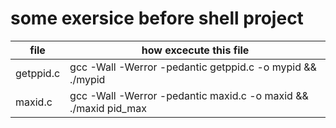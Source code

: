 # some exersice before shell project

| file | how excecute this file |
| ------------- | ------------- |
| getppid.c | gcc -Wall -Werror -pedantic getppid.c -o mypid && ./mypid |
| maxid.c | gcc -Wall -Werror -pedantic maxid.c -o maxid && ./maxid pid_max |

